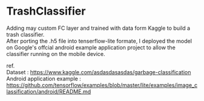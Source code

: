 # TrashClassifier
Adding may custom FC layer and trained with data form Kaggle to build a trash classifier.<br> 
After porting the .h5 file into tenserflow-lite formate, I deployed the model on Google's offcial android example application project to allow the classifier running on the mobile device.


ref. <br> 
Dataset : https://www.kaggle.com/asdasdasasdas/garbage-classification  <br> 
Android application example : https://github.com/tensorflow/examples/blob/master/lite/examples/image_classification/android/README.md
